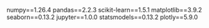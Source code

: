 numpy==1.26.4
pandas==2.2.3
scikit-learn==1.5.1
matplotlib==3.9.2
seaborn==0.13.2
jupyter==1.0.0
statsmodels==0.13.2
plotly==5.9.0
